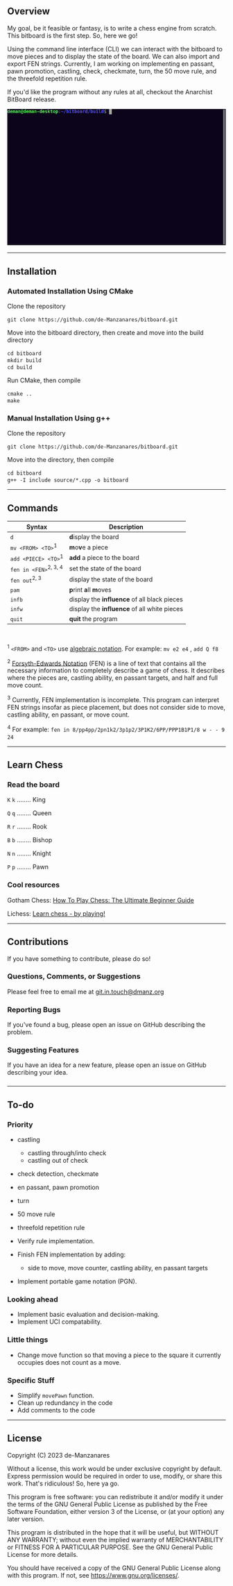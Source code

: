 ## Overview

My goal, be it feasible or fantasy, is to write a chess engine from scratch. This bitboard is the
first step. So, here we go!

Using the command line interface (CLI) we can interact with the bitboard to move pieces
and to display the state of the board. We can also import and export FEN strings. Currently, I am working on
implementing en passant, pawn promotion, castling, check, checkmate, turn, the 50 move rule, and the threefold
repetition rule.

If you'd like the program without any rules at all, checkout the Anarchist BitBoard release.

![overview.gif](gif%2Foverview.gif)

---

## Installation

### Automated Installation Using CMake

Clone the repository

```angular2html
git clone https://github.com/de-Manzanares/bitboard.git
```

Move into the bitboard directory, then create and move into the build directory

```angular2html
cd bitboard
mkdir build
cd build
```

Run CMake, then compile

```angular2html
cmake ..
make
```

### Manual Installation Using g++

Clone the repository

```angular2html
git clone https://github.com/de-Manzanares/bitboard.git
```

Move into the directory, then compile

```angular2html
cd bitboard
g++ -I include source/*.cpp -o bitboard
```

---

## Commands

| Syntax                             | Description                                   |
|------------------------------------|-----------------------------------------------|
| ``d``                              | **d**isplay the board                         |
| ``mv <FROM> <TO>``<sup>1</sup>     | **m**o**v**e a piece                          |
| ``add <PIECE> <TO>``<sup>1</sup>   | **add** a piece to the board                  |
| ``fen in <FEN>``<sup>2, 3, 4</sup> | set the state of the board                    |
| ``fen out``<sup>2, 3</sup>         | display the state of the board                |
| `pam`                              | **p**rint **a**ll **m**oves                   |
| `infb`                             | display the **influence** of all black pieces |
| `infw`                             | display the **influence** of all white pieces |
| ``quit``                           | **quit** the program                          |

<br>

<sup>1</sup> ``<FROM>`` and ``<TO>`` use [algebraic notation](https://en.wikipedia.org/wiki/Algebraic_notation_(chess)).
For example: ``mv e2 e4`` , ``add Q f8``

<sup>2</sup> [Forsyth-Edwards Notation](https://www.chess.com/terms/fen-chess) (FEN) is a line of text that contains all
the
necessary information to completely describe a game of chess. It describes where the pieces are, castling ability,
en passant targets, and half and full move count.

<sup>3</sup> Currently, FEN implementation is incomplete. This program can interpret FEN strings insofar as piece
placement, but does not consider side to move,
castling ability, en passant, or move count.

<sup>4</sup> For example: ``fen in 8/pp4pp/2pn1k2/3p1p2/3P1K2/6PP/PPP1B1P1/8 w - - 9 24``


---

## Learn Chess

### Read the board

``K`` ``k`` ........ King

``Q`` ``q`` ........ Queen

``R`` ``r`` ........ Rook

``B`` ``b`` ........ Bishop

``N`` ``n`` ........ Knight

``P`` ``p`` ........ Pawn

### Cool resources

Gotham Chess: [How To Play Chess: The Ultimate Beginner Guide](https://www.youtube.com/watch?v=OCSbzArwB10)

Lichess: [Learn chess - by playing!](https://lichess.org/learn#/)

---

## Contributions

If you have something to contribute, please do so!

### Questions, Comments, or Suggestions

Please feel free to email me at <git.in.touch@dmanz.org>

### Reporting Bugs

If you've found a bug, please open an issue on GitHub describing the problem.

### Suggesting Features

If you have an idea for a new feature, please open an issue on GitHub describing your idea.

###  

---

## To-do

### Priority

* castling
    * castling through/into check
    * castling out of check


* check detection, checkmate
* en passant, pawn promotion
* turn
* 50 move rule
* threefold repetition rule
* Verify rule implementation.


* Finish FEN implementation by adding:
    * side to move, move counter, castling ability, en passant targets


* Implement portable game notation (PGN).

### Looking ahead

* Implement basic evaluation and decision-making.
* Implement UCI compatability.

### Little things

* Change move function so that moving a piece to the square it currently occupies does not count as a move.

### Specific Stuff

* Simplify ``movePawn`` function.
* Clean up redundancy in the code
* Add comments to the code

---

## License

Copyright (C) 2023 de-Manzanares

Without a license, this work would be under exclusive copyright by default. Express permission would be required
in order to use, modify, or share this work. That's ridiculous! So, here ya go.

This program is free software: you can redistribute it and/or modify
it under the terms of the GNU General Public License as published by
the Free Software Foundation, either version 3 of the License, or
(at your option) any later version.

This program is distributed in the hope that it will be useful,
but WITHOUT ANY WARRANTY; without even the implied warranty of
MERCHANTABILITY or FITNESS FOR A PARTICULAR PURPOSE. See the
GNU General Public License for more details.

You should have received a copy of the GNU General Public License
along with this program. If not, see <https://www.gnu.org/licenses/>.